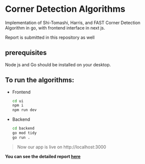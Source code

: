 # Corner Detection Algorithms

Implementation of Shi-Tomashi, Harris, and FAST Corner Detection Algorithm in go, with frontend interface in next js. 

Report is submitted in this repository as well

## prerequisites
Node js and Go should be installed on your desktop.

## To run the algorithms: 
- Frontend
    ```sh
    cd ui
    npm i
    npm run dev
    ```
- Backend
    ```sh
    cd backend
    go mod tidy
    go run .
    ```
> Now our app is live on http://localhost:3000

**You can see the detailed report [here](https://www.overleaf.com/read/gvfcxzzwcgwr#a3c8d5)**
